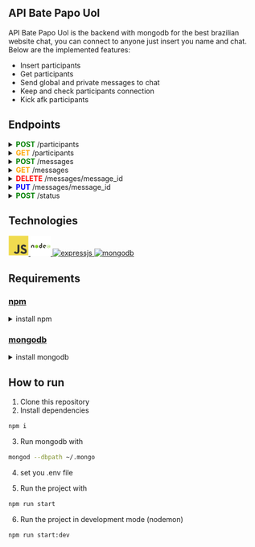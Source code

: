 ## API Bate Papo Uol

API Bate Papo Uol is the backend with mongodb for the best brazilian website chat, you can connect to anyone just insert you name and chat.
Below are the implemented features:

- Insert participants
- Get participants
- Send global and private messages to chat
- Keep and check participants connection
- Kick afk participants

## Endpoints

<details>
    <summary>
        <strong style="color:green;">POST</strong> /participants
    </summary>
send body request like this:

```json
{
  "name": "joe"
}
```

- it returns status <strong style="color:green;">201</strong> for success

- it returns status <strong style="color:purple;">422</strong> for empty name

- it returns status <strong style="color:purple;">409</strong> for name already in use

</details>
<details>
    <summary>
        <strong style="color:orange;">GET</strong> /participants
    </summary>
- it returns an array like this:

```json
[
  { "name": "joe", "lastStatus": 1643488289206 },
  { "name": "mary", "lastStatus": 1643488289216 }
]
```

- last status is UTC timestamp

</details>
<details>
    <summary>
        <strong style="color:green;">POST</strong> /messages
    </summary>

- send a body like this:

```json
{
  "to": "Maria",
  "text": "Hello guys",
  "type": "private_message"
}
```

- send username that is sending the message on headers

For the following validations you get status <strong style="color:purple;">422</strong>:

- type needs to be 'message' or 'private_message'

- to and text can't be empty

- username from headers

- "to" needs to be "Todos" (for all) or a connected user

- it returns status <strong style="color:green;">201</strong> for success

</details>
<details>
    <summary>
        <strong style="color:orange;">GET</strong> /messages
    </summary>

- it returns an array like this:

```json
[
  {
    "_id": "61f2f8d996187a6d33d7427f",
    "from": "jorel",
    "to": "Todos",
    "text": "entra na sala...",
    "type": "status",
    "time": "15:56:09"
  },
  {
    "_id": "61f2f90defb14acd481c9563",
    "from": "joel",
    "to": "Todos",
    "text": "entra na sala...",
    "type": "status",
    "time": "15:57:01"
  },
]
```

- you can limit the number of messages by query messages?limit=100

- send a connected user on headers, so you can recieve private messages

</details>
<details>
    <summary>
        <strong style="color:red;">DELETE</strong> /messages/message_id
    </summary>

- send message's owner username on headers

- send message id by path params

- it returns status <strong style="color:green;">204</strong> for success

- it returns status <strong style="color:purple;">404</strong> for invalid message id

- it returns status <strong style="color:purple;">401</strong> for user not owner

</details>
<details>
    <summary>
        <strong style="color:blue;">PUT</strong> /messages/message_id
    </summary>

- send a body like this:

```json
{
  "to": "Maria",
  "text": "Hello guys",
  "type": "private_message"
}
```

- send username that is sending the message on headers

For the following validations you get status <strong style="color:purple;">422</strong>:

- type needs to be 'message' or 'private_message'

- to and text can't be empty

- username from headers

- "to" needs to be "Todos" (for all) or a connected user

- send message id by path params

- it returns status <strong style="color:green;">204</strong> for success

- it returns status <strong style="color:purple;">404</strong> for invalid message id

- it returns status <strong style="color:purple;">401</strong> for user not owner

</details>
<details>
    <summary>
        <strong style="color:green;">POST</strong> /status
    </summary>
(keep connection) need be sent every 10 seconds

- send user on headers

- it returns status <strong style="color:green">200</strong> for success

- it returns status <strong style="color:purple">404</strong> when user isn't connected already

</details>

## Technologies

<a title="JavaScript" href="https://developer.mozilla.org/en-US/docs/Web/JavaScript" target="_blank" rel="noreferrer"> 
    <img src="https://raw.githubusercontent.com/devicons/devicon/master/icons/javascript/javascript-original.svg" alt="javascript" width="40" height="40"/> 
</a>
<a title="Node JS" href="https://nodejs.org" target="_blank" rel="noreferrer"> 
    <img src="https://raw.githubusercontent.com/devicons/devicon/master/icons/nodejs/nodejs-original-wordmark.svg" alt="nodejs" width="40" height="40"/> 
</a>
<a title="Express JS" href="https://expressjs.com/" target="_blank" rel="noreferrer"> 
    <img src="https://www.vectorlogo.zone/logos/expressjs/expressjs-icon.svg" alt="expressjs" width="40" height="40"/> 
</a>
<a title="Mongodb" href="https://mongodb.com/" target="_blank" rel="noreferrer"> 
    <img src="https://webimages.mongodb.com/_com_assets/cms/kuyjf3vea2hg34taa-horizontal_default_slate_blue.svg?auto=format%252Ccompress" alt="mongodb" width="40" height="40"/> 
</a>

## Requirements

### [npm](https://www.npmjs.com/)

<details>
    <summary>install npm</summary>

```bash
wget -qO- <https://raw.githubusercontent.com/nvm-sh/nvm/v0.38.0/install.sh> | bash

## Ou esse comando
wget -qO- https://raw.githubusercontent.com/nvm-sh/nvm/v0.38.0/install.sh | bash

# Feche e abra o terminal novamente
nvm install --lts
nvm use --lts
# Verificar a versão do node
node --version # Deve exibir v14.16.1
# Verificar a versão do npm
npm -v
```
</details>

### [mongodb](https://www.mongodb.com/)

<details>
    <summary>install mongodb</summary>

```bash
wget -qO - https://www.mongodb.org/static/pgp/server-5.0.asc | sudo apt-key add -
echo "deb [ arch=amd64,arm64 ] https://repo.mongodb.org/apt/ubuntu focal/mongodb-org/5.0 multiverse" | sudo tee /etc/apt/sources.list.d/mongodb-org-5.0.list
sudo apt-get update
sudo apt-get install -y mongodb-org
mkdir ~/.mongo
```
* Se falhar execute o seguinte comando e tente novamente o primeiro

```bash
sudo apt-get install gnupg wget
```
</details>


## How to run

1. Clone this repository
2. Install dependencies

```bash
npm i
```

3. Run mongodb with

```bash
mongod --dbpath ~/.mongo
```

4. set you .env file

5. Run the project with

```bash
npm run start
```

6. Run the project in development mode (nodemon)

```bash
npm run start:dev
```
